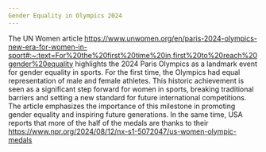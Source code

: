 ```yaml
---
Gender Equality in Olympics 2024
---
```


The UN Women article https://www.unwomen.org/en/paris-2024-olympics-new-era-for-women-in-sport#:~:text=For%20the%20first%20time%20in,first%20to%20reach%20gender%20equality highlights the 2024 Paris Olympics as a landmark event for gender equality in sports. For the first time, the Olympics had equal representation of male and female athletes. This historic achievement is seen as a significant step forward for women in sports, breaking traditional barriers and setting a new standard for future international competitions. The article emphasizes the importance of this milestone in promoting gender equality and inspiring future generations.
In the same time, USA reports that more of the half of the medals are thanks to their  https://www.npr.org/2024/08/12/nx-s1-5072047/us-women-olympic-medals
